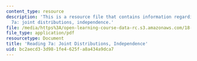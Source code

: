 ```yaml
---
content_type: resource
description: 'This is a resource file that contains information regarding reading
  7a: joint distributions, independence.'
file: /media/https%3A/open-learning-course-data-rc.s3.amazonaws.com/18-05-introduction-to-probability-and-statistics-spring-2014/bc2aecd33d981fe4625fa8a434a9dca7_MIT18_05S14_Reading7a.pdf
file_type: application/pdf
resourcetype: Document
title: 'Reading 7a: Joint Distributions, Independence'
uid: bc2aecd3-3d98-1fe4-625f-a8a434a9dca7
---
```

